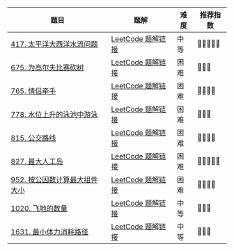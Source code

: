 | 题目                                                         | 题解                                                         | 难度 | 推荐指数 |
| ------------------------------------------------------------ | ------------------------------------------------------------ | ---- | -------- |
| [417. 太平洋大西洋水流问题](https://leetcode-cn.com/problems/pacific-atlantic-water-flow/) | [LeetCode 题解链接](https://leetcode-cn.com/problems/pacific-atlantic-water-flow/solution/by-ac_oier-do7d/) | 中等 | 🤩🤩🤩🤩🤩    |
| [675. 为高尔夫比赛砍树](https://leetcode.cn/problems/cut-off-trees-for-golf-event/) | [LeetCode 题解链接](https://leetcode.cn/problems/cut-off-trees-for-golf-event/solution/by-ac_oier-ksth/) | 困难 | 🤩🤩🤩      |
| [765. 情侣牵手](https://leetcode-cn.com/problems/couples-holding-hands/) | [LeetCode 题解链接](https://leetcode-cn.com/problems/couples-holding-hands/solution/liang-chong-100-de-jie-fa-bing-cha-ji-ta-26a6/) | 困难 | 🤩🤩🤩🤩     |
| [778. 水位上升的泳池中游泳](https://leetcode-cn.com/problems/swim-in-rising-water/) | [LeetCode 题解链接](https://leetcode-cn.com/problems/swim-in-rising-water/solution/gong-shui-san-xie-yi-ti-shuang-jie-krusk-7c6o/) | 困难 | 🤩🤩🤩      |
| [815. 公交路线](https://leetcode-cn.com/problems/bus-routes/) | [LeetCode 题解链接](https://leetcode-cn.com/problems/bus-routes/solution/gong-shui-san-xie-yi-ti-shuang-jie-po-su-1roh/) | 困难 | 🤩🤩🤩🤩     |
| [827. 最大人工岛](https://leetcode.cn/problems/making-a-large-island/) | [LeetCode 题解链接](https://leetcode.cn/problems/making-a-large-island/solution/by-ac_oier-1kmp/) | 困难 | 🤩🤩🤩🤩🤩    |
| [952. 按公因数计算最大组件大小](https://leetcode.cn/problems/largest-component-size-by-common-factor/) | [LeetCode 题解链接](https://leetcode.cn/problems/largest-component-size-by-common-factor/solution/by-ac_oier-mw04/) | 困难 | 🤩🤩🤩🤩     |
| [1020. 飞地的数量](https://leetcode-cn.com/problems/number-of-enclaves/) | [LeetCode 题解链接](https://leetcode-cn.com/problems/number-of-enclaves/solution/gong-shui-san-xie-bing-cha-ji-dfs-yun-yo-oyh1/) | 中等 | 🤩🤩🤩      |
| [1631. 最小体力消耗路径](https://leetcode-cn.com/problems/path-with-minimum-effort/) | [LeetCode 题解链接](https://leetcode-cn.com/problems/path-with-minimum-effort/solution/fan-zheng-fa-zheng-ming-si-lu-de-he-fa-x-ohby/) | 中等 | 🤩🤩🤩      |


